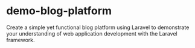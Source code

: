 # demo-blog-platform
Create a simple yet functional blog platform using Laravel to demonstrate your understanding of web application development with the Laravel framework.
